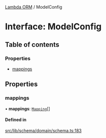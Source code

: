 [Lambda ORM](../README.md) / ModelConfig

# Interface: ModelConfig

## Table of contents

### Properties

- [mappings](ModelConfig.md#mappings)

## Properties

### mappings

• **mappings**: [`Mapping`](Mapping.md)[]

#### Defined in

[src/lib/schema/domain/schema.ts:183](https://github.com/lambda-orm/lambdaorm-base/blob/ff21366/src/lib/schema/domain/schema.ts#L183)
